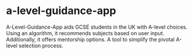 # a-level-guidance-app
A-Level-Guidance-App aids GCSE students in the UK with A-level choices. Using an algorithm, it recommends subjects based on user input. Additionally, it offers mentorship options. A tool to simplify the pivotal A-level selection process.
